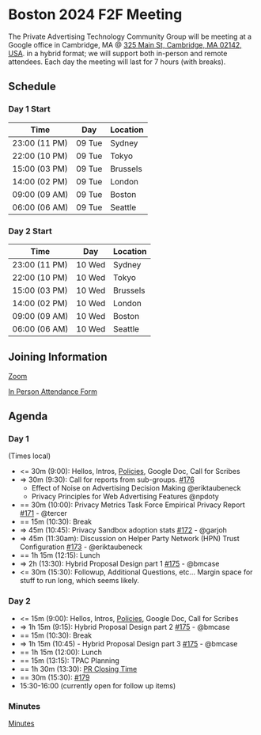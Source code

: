 # Boston 2024 F2F Meeting

The Private Advertising Technology Community Group will be meeting at a Google
office in Cambridge, MA @ [325 Main St, Cambridge, MA 02142, USA](https://www.google.com/maps/place/3+Cambridge+Center,+325+Main+St,+Cambridge,+MA+02142,+USA/@42.3627425,-71.0892198,17z/data=!4m6!3m5!1s0x89e370af44628cff:0xcfd09c24768fd222!8m2!3d42.3627386!4d-71.0866395!16s%2Fg%2F1_lx8f46?entry=ttu). in a hybrid format; we will support both in-person
and remote attendees. Each day the meeting will last for 7 hours (with breaks).

## Schedule

### Day 1 Start

| Time          | Day    | Location      |
| ------------- | ------ | ------------- |
| 23:00 (11 PM) | 09 Tue | Sydney        |
| 22:00 (10 PM) | 09 Tue | Tokyo         |
| 15:00 (03 PM) | 09 Tue | Brussels      |
| 14:00 (02 PM) | 09 Tue | London        |
| 09:00 (09 AM) | 09 Tue | Boston        |
| 06:00 (06 AM) | 09 Tue | Seattle       |

### Day 2 Start

| Time          | Day    | Location      |
| ------------- | ------ | ------------- |
| 23:00 (11 PM) | 10 Wed | Sydney        |
| 22:00 (10 PM) | 10 Wed | Tokyo         |
| 15:00 (03 PM) | 10 Wed | Brussels      |
| 14:00 (02 PM) | 10 Wed | London        |
| 09:00 (09 AM) | 10 Wed | Boston        |
| 06:00 (06 AM) | 10 Wed | Seattle       |

## Joining Information

[Zoom](https://w3c.zoom.us/j/82659868398?pwd=R2wyMlVzVGcwcmZJb1BpZmdDc2crUT09)

[In Person Attendance Form](https://forms.gle/DdXy76zkS7Fetri96)

## Agenda

### Day 1

(Times local)

- <= 30m (9:00): Hellos, Intros, [Policies](https://github.com/patcg/meetings/blob/main/W3C%20Read%20All%20About%20It!.pdf), Google Doc, Call for Scribes
- => 30m (9:30): Call for reports from sub-groups. [#176](https://github.com/patcg/meetings/issues/176)
  - Effect of Noise on Advertising Decision Making @eriktaubeneck
  - Privacy Principles for Web Advertising Features @npdoty
- == 30m (10:00): Privacy Metrics Task Force Empirical Privacy Report [#171](https://github.com/patcg/meetings/issues/171) - @tercer
- == 15m (10:30): Break
- => 45m (10:45): Privacy Sandbox adoption stats [#172](https://github.com/patcg/meetings/issues/172) - @garjoh
- => 45m (11:30am): Discussion on Helper Party Network (HPN) Trust Configuration [#173](https://github.com/patcg/meetings/issues/173) - @eriktaubeneck
- == 1h 15m (12:15): Lunch
- => 2h (13:30): Hybrid Proposal Design part 1 [#175](https://github.com/patcg/meetings/issues/175) - @bmcase
- <= 30m (15:30): Followup, Additional Questions, etc... Margin space for stuff to run long, which seems likely.

### Day 2

- <= 15m (9:00): Hellos, Intros, [Policies](https://github.com/patcg/meetings/blob/main/W3C%20Read%20All%20About%20It!.pdf), Google Doc, Call for Scribes
- => 1h 15m (9:15): Hybrid Proposal Design part 2 [#175](https://github.com/patcg/meetings/issues/175) - @bmcase
- == 15m (10:30): Break
- => 1h 15m (10:45) - Hybrid Proposal Design part 3 [#175](https://github.com/patcg/meetings/issues/175) - @bmcase
- == 1h 15m (12:00): Lunch
- == 15m (13:15): TPAC Planning
- == 1h 30m (13:30): [PR Closing Time](https://github.com/patcg/meetings/issues/177)
- == 30m (15:30): [#179](https://github.com/patcg/meetings/issues/179)
- 15:30-16:00 (currently open for follow up items)

### Minutes

[Minutes](https://docs.google.com/document/d/1MQOTyZfOil5eWncSpAIvf_HIDINytn8kMwh0dQsX5Ic/edit?usp=sharing)
